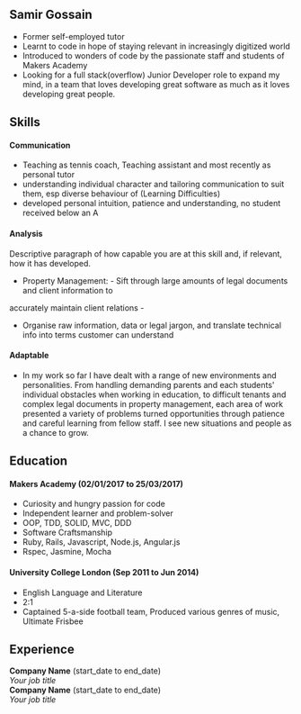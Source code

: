 ## Samir Gossain

- Former self-employed tutor
- Learnt to code in hope of staying relevant in increasingly digitized world
- Introduced to wonders of code by the passionate staff and students of Makers Academy
- Looking for a full stack(overflow) Junior Developer role to expand my mind, in a team that loves developing great software as much as it loves developing great people.

## Skills

#### Communication

- Teaching as tennis coach, Teaching assistant and most recently as personal tutor
- understanding individual character and tailoring communication to suit them, esp diverse behaviour of (Learning Difficulties)
- developed personal intuition, patience and understanding, no student received below an A


#### Analysis

Descriptive paragraph of how capable you are at this skill and, if relevant, how it has developed.

- Property Management: - Sift through large amounts of legal documents and client information to

accurately maintain client relations -

- Organise raw information, data or legal jargon, and translate technical info into terms customer can understand


#### Adaptable

- In my work so far I have dealt with a range of new environments and personalities. From handling demanding parents and each students' individual obstacles when working in education, to difficult tenants and complex legal documents in property management, each area of work presented a variety of problems turned opportunities through patience and careful learning from fellow staff. I see new situations and people as a chance to grow.


## Education

#### Makers Academy (02/01/2017 to 25/03/2017)

- Curiosity and hungry passion for code
- Independent learner and problem-solver
- OOP, TDD, SOLID, MVC, DDD
- Software Craftsmanship
- Ruby, Rails, Javascript, Node.js, Angular.js
- Rspec, Jasmine, Mocha

#### University College London (Sep 2011 to Jun 2014)

- English Language and Literature
- 2:1
- Captained 5-a-side football team, Produced various genres of music, Ultimate Frisbee

## Experience

**Company Name** (start_date to end_date)    
*Your job title*  
**Company Name** (start_date to end_date)   
*Your job title*  

